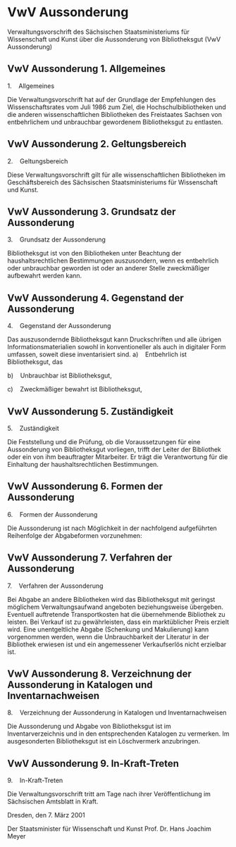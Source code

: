 # VwV Aussonderung

Verwaltungsvorschrift des Sächsischen Staatsministeriums für Wissenschaft und Kunst über die Aussonderung von Bibliotheksgut (VwV Aussonderung)

## VwV Aussonderung 1. Allgemeines

1.    Allgemeines

Die Verwaltungsvorschrift hat auf der Grundlage der Empfehlungen des Wissenschaftsrates vom Juli 1986 zum Ziel, die Hochschulbibliotheken und die anderen wissenschaftlichen Bibliotheken des Freistaates Sachsen von entbehrlichem und unbrauchbar gewordenem Bibliotheksgut zu entlasten.


## VwV Aussonderung 2. Geltungsbereich

2.    Geltungsbereich

Diese Verwaltungsvorschrift gilt für alle wissenschaftlichen Bibliotheken im Geschäftsbereich des Sächsischen Staatsministeriums für Wissenschaft und Kunst.


## VwV Aussonderung 3. Grundsatz der Aussonderung

3.    Grundsatz der Aussonderung

Bibliotheksgut ist von den Bibliotheken unter Beachtung der haushaltsrechtlichen Bestimmungen auszusondern, wenn es entbehrlich oder unbrauchbar geworden ist oder an anderer Stelle zweckmäßiger aufbewahrt werden kann.


## VwV Aussonderung 4. Gegenstand der Aussonderung

4.    Gegenstand der Aussonderung

Das auszusondernde Bibliotheksgut kann Druckschriften und alle übrigen Informationsmaterialien sowohl in konventioneller als auch in digitaler Form umfassen, soweit diese inventarisiert sind. 
         a)    Entbehrlich ist Bibliotheksgut, das

b)    Unbrauchbar ist Bibliotheksgut,

c)    Zweckmäßiger bewahrt ist Bibliotheksgut,


## VwV Aussonderung 5. Zuständigkeit

5.    Zuständigkeit

Die Feststellung und die Prüfung, ob die Voraussetzungen für eine Aussonderung von Bibliotheksgut vorliegen, trifft der Leiter der Bibliothek oder ein von ihm beauftragter Mitarbeiter. Er trägt die Verantwortung für die Einhaltung der haushaltsrechtlichen Bestimmungen.


## VwV Aussonderung 6. Formen der Aussonderung

6.    Formen der Aussonderung

Die Aussonderung ist nach Möglichkeit in der nachfolgend aufgeführten Reihenfolge der Abgabeformen vorzunehmen:


## VwV Aussonderung 7. Verfahren der Aussonderung

7.    Verfahren der Aussonderung

Bei Abgabe an andere Bibliotheken wird das Bibliotheksgut mit geringst möglichem Verwaltungsaufwand angeboten beziehungsweise übergeben. Eventuell auftretende Transportkosten hat die übernehmende Bibliothek zu leisten. 
         Bei Verkauf ist zu gewährleisten, dass ein marktüblicher Preis erzielt wird. 
         Eine unentgeltliche Abgabe (Schenkung und Makulierung) kann vorgenommen werden, wenn die Unbrauchbarkeit der Literatur in der Bibliothek erwiesen ist und ein angemessener Verkaufserlös nicht erzielbar ist.


## VwV Aussonderung 8. Verzeichnung der Aussonderung in Katalogen und Inventarnachweisen

8.    Verzeichnung der Aussonderung in Katalogen und Inventarnachweisen

Die Aussonderung und Abgabe von Bibliotheksgut ist im Inventarverzeichnis und in den entsprechenden Katalogen zu vermerken. 
         Im ausgesonderten Bibliotheksgut ist ein Löschvermerk anzubringen.


## VwV Aussonderung 9. In-Kraft-Treten

9.    In-Kraft-Treten

Die Verwaltungsvorschrift tritt am Tage nach ihrer Veröffentlichung im Sächsischen Amtsblatt in Kraft.

Dresden, den 7. März 2001

Der Staatsminister 
           für Wissenschaft und Kunst 
           Prof. Dr. Hans Joachim Meyer

